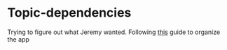 # Topic-dependencies

Trying to figure out what Jeremy wanted.
Following [this](https://scotch.io/tutorials/angularjs-best-practices-directory-structure) guide to organize the app
